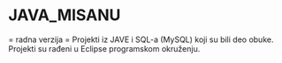 # JAVA_MISANU
= radna verzija =
Projekti iz JAVE i SQL-a (MySQL) koji su bili deo obuke.
Projekti su rađeni u Eclipse programskom okruženju.

